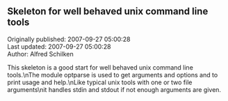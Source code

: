 ## Skeleton for well behaved unix command line tools  
Originally published: 2007-09-27 05:00:28  
Last updated: 2007-09-27 05:00:28  
Author: Alfred Schilken  
  
This skeleton is a good start for well behaved unix command line tools.\nThe module optparse is used to get arguments and options and to print usage and help.\nLike typical unix tools with one or two file arguments\nit handles stdin and stdout if not enough arguments are given.